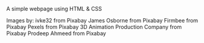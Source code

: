 A simple webpage using HTML & CSS

Images by:
ivke32 from Pixabay
James Osborne from Pixabay
Firmbee from Pixabay
Pexels from Pixabay
3D Animation Production Company from Pixabay
Prodeep Ahmeed from Pixabay
